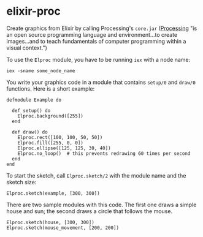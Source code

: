 elixir-proc
===========

Create graphics from Elixir by calling Processing's `core.jar`
([Processing](http://processing.org/) "is an open source programming language and environment...to create images...and to teach fundamentals of computer programming within a visual context.")

To use the `Elproc` module, you have to be running `iex` with a node name:

    iex -sname some_node_name

You write your graphics code in a module that contains `setup/0` and
`draw/0` functions. Here is a short example:

    defmodule Example do
    
      def setup() do
        Elproc.background([255])
      end
    
      def draw() do
        Elproc.rect([100, 100, 50, 50])
        Elproc.fill([255, 0, 0])
        Elproc.ellipse([125, 125, 30, 40])
        Elproc.no_loop()  # this prevents redrawing 60 times per second
      end
    end

To start the sketch, call `Elproc.sketch/2` with the module name
and the sketch size:

    Elproc.sketch(example, [300, 300])

There are two sample modules with this code. The first one draws a
simple house and sun; the second draws a circle that follows the mouse.

    Elproc.sketch(house, [300, 300])
    Elproc.sketch(mouse_movement, [200, 200])
